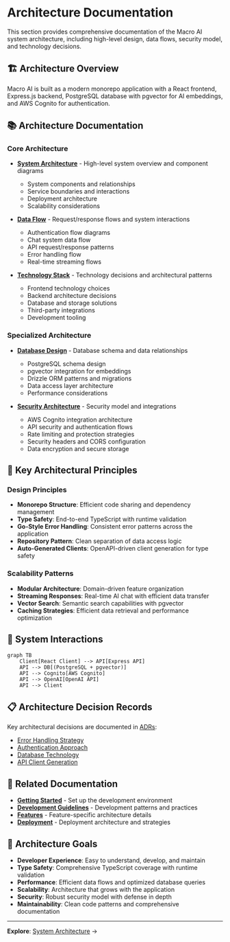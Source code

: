 # Architecture Documentation

This section provides comprehensive documentation of the Macro AI system architecture, including high-level
design, data flows, security model, and technology decisions.

## 🏗️ Architecture Overview

Macro AI is built as a modern monorepo application with a React frontend, Express.js backend, PostgreSQL
database with pgvector for AI embeddings, and AWS Cognito for authentication.

## 📚 Architecture Documentation

### Core Architecture

- **[System Architecture](./system-architecture.md)** - High-level system overview and component diagrams

  - System components and relationships
  - Service boundaries and interactions
  - Deployment architecture
  - Scalability considerations

- **[Data Flow](./data-flow.md)** - Request/response flows and system interactions

  - Authentication flow diagrams
  - Chat system data flow
  - API request/response patterns
  - Error handling flow
  - Real-time streaming flows

- **[Technology Stack](./technology-stack.md)** - Technology decisions and architectural patterns
  - Frontend technology choices
  - Backend architecture decisions
  - Database and storage solutions
  - Third-party integrations
  - Development tooling

### Specialized Architecture

- **[Database Design](./database-design.md)** - Database schema and data relationships

  - PostgreSQL schema design
  - pgvector integration for embeddings
  - Drizzle ORM patterns and migrations
  - Data access layer architecture
  - Performance considerations

- **[Security Architecture](./security-architecture.md)** - Security model and integrations
  - AWS Cognito integration architecture
  - API security and authentication flows
  - Rate limiting and protection strategies
  - Security headers and CORS configuration
  - Data encryption and secure storage

## 🎯 Key Architectural Principles

### Design Principles

- **Monorepo Structure**: Efficient code sharing and dependency management
- **Type Safety**: End-to-end TypeScript with runtime validation
- **Go-Style Error Handling**: Consistent error patterns across the application
- **Repository Pattern**: Clean separation of data access logic
- **Auto-Generated Clients**: OpenAPI-driven client generation for type safety

### Scalability Patterns

- **Modular Architecture**: Domain-driven feature organization
- **Streaming Responses**: Real-time AI chat with efficient data transfer
- **Vector Search**: Semantic search capabilities with pgvector
- **Caching Strategies**: Efficient data retrieval and performance optimization

## 🔄 System Interactions

```mermaid
graph TB
    Client[React Client] --> API[Express API]
    API --> DB[(PostgreSQL + pgvector)]
    API --> Cognito[AWS Cognito]
    API --> OpenAI[OpenAI API]
    API --> Client
```

## 📋 Architecture Decision Records

Key architectural decisions are documented in [ADRs](../adr/README.md):

- [Error Handling Strategy](../adr/001-error-handling-strategy.md)
- [Authentication Approach](../adr/002-authentication-approach.md)
- [Database Technology](../adr/003-database-technology.md)
- [API Client Generation](../adr/004-api-client-generation.md)

## 🔗 Related Documentation

- **[Getting Started](../getting-started/README.md)** - Set up the development environment
- **[Development Guidelines](../development/README.md)** - Development patterns and practices
- **[Features](../features/README.md)** - Feature-specific architecture details
- **[Deployment](../deployment/README.md)** - Deployment architecture and strategies

## 🎯 Architecture Goals

- **Developer Experience**: Easy to understand, develop, and maintain
- **Type Safety**: Comprehensive TypeScript coverage with runtime validation
- **Performance**: Efficient data flows and optimized database queries
- **Scalability**: Architecture that grows with the application
- **Security**: Robust security model with defense in depth
- **Maintainability**: Clean code patterns and comprehensive documentation

---

**Explore**: [System Architecture](./system-architecture.md) →
